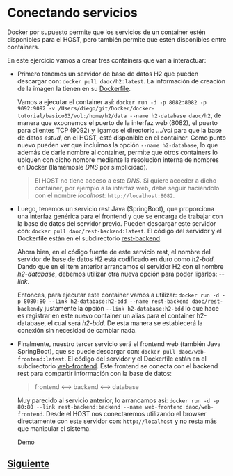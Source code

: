 # Conectando servicios

Docker por supuesto permite que los servicios de un container estén disponibles para el HOST, pero también permite que estén disponibles entre containers.

En este ejercicio vamos a crear tres containers que van a interactuar:

- Primero tenemos un servidor de base de datos H2 que pueden descargar con: `docker pull daoc/h2:latest`. La información de creación de la imagen la tienen en su [Dockerfile](./Dockerfile).

   Vamos a ejecutar el container así: `docker run -d -p 8082:8082 -p 9092:9092 -v /Users/diego/git/Docker/docker-tutorial/basico03/vol:/home/h2/data --name h2-database daoc/h2`, de manera que exponemos el puerto de la interfaz web (8082), el puerto para clientes TCP (9092) y ligamos el directorio *.../vol* para que la base de datos *estud*, en el HOST, esté disponible en el container. Como punto nuevo pueden ver que incluimos la opción `--name h2-database`, lo que además de darle nombre al container, permite que otros containers lo ubiquen con dicho nombre mediante la resolución interna de nombres en Docker (llamémosle *DNS* por simplicidad).
  > El HOST no tiene acceso a este *DNS*. Si quiere acceder a dicho container, por ejemplo a la interfaz web, debe seguir haciéndolo con el nombre *localhost*: `http://localhost:8082`.

- Luego, tenemos un servicio rest Java (SpringBoot), que proporciona una interfaz genérica para el frontend y que se encarga de trabajar con la base de datos del servidor previo. Pueden descargar este servidor con: `docker pull daoc/rest-backend:latest`. El código del servidor y el Dockerfile están en el subdirectorio [rest-backend](./rest-backend).

   Ahora bien, en el código fuente de este servicio rest, el nombre del servidor de base de datos H2 está codificado en duro como *h2-bdd*. Dando que en el item anterior arrancamos el servidor H2 con el nombre *h2-database*, debemos utilizar otra nueva opción para poder ligarlos: *--link*.
   
   Entonces, para ejecutar este container vamos a utilizar: `docker run -d -p 8080:80 --link h2-database:h2-bdd --name rest-backend daoc/rest-backend`y justamente la opción `--link h2-database:h2-bdd` lo que hace es registrar en este nuevo container un alias para el container h2-database, el cual será *h2-bdd*. De esta manera se establecerá la conexión sin necesidad de cambiar nada.
   
- Finalmente, nuestro tercer servicio será el frontend web (también Java SpringBoot), que se puede descargar con: `docker pull daoc/web-frontend:latest`. El código del servidor y el Dockerfile están en el subdirectorio [web-frontend](./web-frontend). Este frontend se conecta con el backend rest para compartir información con la base de datos:

   > frontend <--> backend <--> database
   
   Muy parecido al servicio anterior, lo arrancamos así: `docker run -d -p 80:80 --link rest-backend:backend --name web-frontend daoc/web-frontend`. Desde el HOST nos conectaremos utilizando el browser directamente con este servidor con: `http://localhost` y no resta más que manipular el sistema.
   
   [Demo](https://youtu.be/MkGYQey9eIw)

## [Siguiente](../intermedio01)
